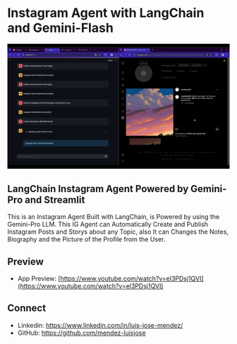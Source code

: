 # Instagram Agent with LangChain and Gemini-Flash

[![Instagram Agent with LangChain and Gemini-Flash](./app-preview.png)](https://www.youtube.com/watch?v=el3PDsj1QVI)

## LangChain Instagram Agent Powered by Gemini-Pro and Streamlit


This is an Instagram Agent Built with LangChain, is Powered by using the Gemini-Pro LLM. This IG Agent can Automatically Create and Publish Instagram Posts and Storys about any Topic, also It can Changes the Notes, Biography and the Picture of the Profile from the User.

## Preview

- App Preview: [https://www.youtube.com/watch?v=el3PDsj1QVI](https://www.youtube.com/watch?v=el3PDsj1QVI)

## Connect
- Linkedin: https://www.linkedin.com/in/luis-jose-mendez/
- GitHub: https://github.com/mendez-luisjose
